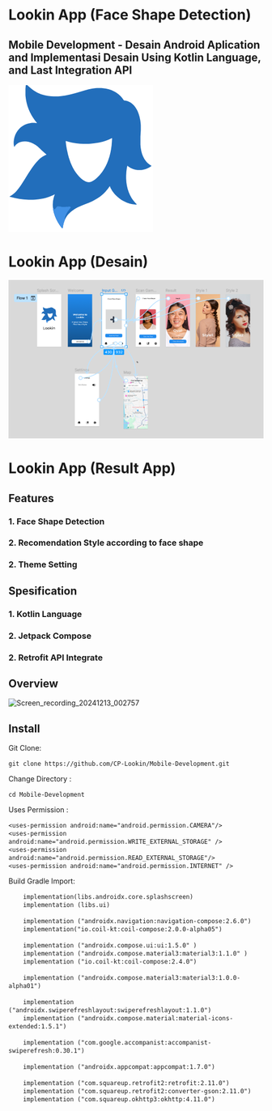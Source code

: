 
# Lookin App (Face Shape Detection) #
## Mobile Development - Desain Android Aplication and Implementasi Desain Using Kotlin Language, and Last Integration API ##

![image](https://github.com/nyoman-purbawa/image_link_lookin/blob/6ed86bdd1d421c94b3e5e80830752aa2ab795087/ic_image.png)


# Lookin App (Desain) #

![image](https://github.com/nyoman-purbawa/image_link_lookin/blob/50a54d307c9a271824077bc86e02a40cc83819a9/gambar_figma.png)

# Lookin App (Result App) #
## Features ##
### 1. Face Shape Detection ###
### 2. Recomendation Style according to face shape ###
### 2. Theme Setting ###

## Spesification ##
### 1. Kotlin Language ###
### 2. Jetpack Compose ###
### 2. Retrofit API Integrate ###


## Overview ##

![Screen_recording_20241213_002757](https://github.com/user-attachments/assets/ddec0a56-3f8d-4281-8268-f93c3a58f228)


## Install ##
Git Clone:
```
git clone https://github.com/CP-Lookin/Mobile-Development.git
```

Change Directory :
```
cd Mobile-Development
```

Uses Permission :
```
<uses-permission android:name="android.permission.CAMERA"/>
<uses-permission android:name="android.permission.WRITE_EXTERNAL_STORAGE" />
<uses-permission android:name="android.permission.READ_EXTERNAL_STORAGE"/>
<uses-permission android:name="android.permission.INTERNET" />
```




Build Gradle Import:
```
    implementation(libs.androidx.core.splashscreen)
    implementation (libs.ui)

    implementation ("androidx.navigation:navigation-compose:2.6.0")
    implementation("io.coil-kt:coil-compose:2.0.0-alpha05")

    implementation ("androidx.compose.ui:ui:1.5.0" )
    implementation ("androidx.compose.material3:material3:1.1.0" )
    implementation ("io.coil-kt:coil-compose:2.4.0")

    implementation ("androidx.compose.material3:material3:1.0.0-alpha01")

    implementation ("androidx.swiperefreshlayout:swiperefreshlayout:1.1.0")
    implementation ("androidx.compose.material:material-icons-extended:1.5.1")

    implementation ("com.google.accompanist:accompanist-swiperefresh:0.30.1")

    implementation ("androidx.appcompat:appcompat:1.7.0")

    implementation ("com.squareup.retrofit2:retrofit:2.11.0")
    implementation ("com.squareup.retrofit2:converter-gson:2.11.0")
    implementation ("com.squareup.okhttp3:okhttp:4.11.0")

```



